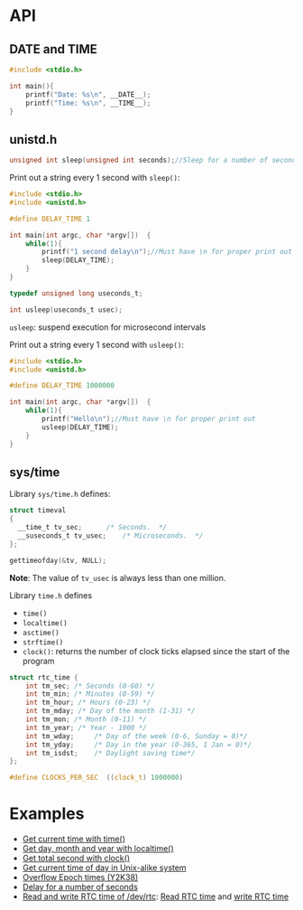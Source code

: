 # API

## __DATE__ and __TIME__

```c
#include <stdio.h> 

int main(){ 
	printf("Date: %s\n", __DATE__);
	printf("Time: %s\n", __TIME__);
}
```

## unistd.h

```c
unsigned int sleep(unsigned int seconds);//Sleep for a number of seconds
``` 

Print out a string every 1 second with ``sleep()``:

```c
#include <stdio.h>
#include <unistd.h>

#define DELAY_TIME 1

int main(int argc, char *argv[])  {
	while(1){
        printf("1 second delay\n");//Must have \n for proper print out
        sleep(DELAY_TIME);
    }
}
```

```c
typedef unsigned long useconds_t;
```

```c
int usleep(useconds_t usec);
```

``usleep``: suspend execution for microsecond intervals

Print out a string every 1 second with ``usleep()``:

```c
#include <stdio.h>
#include <unistd.h>

#define DELAY_TIME 1000000

int main(int argc, char *argv[])  {
	while(1){
        printf("Hello\n");//Must have \n for proper print out
        usleep(DELAY_TIME);
    }
}
```
## sys/time

Library ``sys/time.h`` defines:

```c
struct timeval
{
  __time_t tv_sec;		/* Seconds.  */
  __suseconds_t tv_usec;	/* Microseconds.  */
};
```

```c
gettimeofday(&tv, NULL);
```

**Note**: The value of ``tv_usec`` is always less than one million.

Library ``time.h`` defines

* ``time()``
* ``localtime()``
* ``asctime()``
* ``strftime()``
* ``clock()``: returns the number of clock ticks elapsed since the start of the program

```c
struct rtc_time { 
    int tm_sec; /* Seconds (0-60) */
    int tm_min; /* Minutes (0-59) */
    int tm_hour; /* Hours (0-23) */
    int tm_mday; /* Day of the month (1-31) */
    int tm_mon; /* Month (0-11) */
    int tm_year; /* Year - 1900 */
    int tm_wday;     /* Day of the week (0-6, Sunday = 0)*/
    int tm_yday;     /* Day in the year (0-365, 1 Jan = 0)*/
    int tm_isdst;    /* Daylight saving time*/
};
```

```c
#define CLOCKS_PER_SEC  ((clock_t) 1000000)
```
# Examples

* [Get current time with time()](Examples.md#get-current-time-with-time)
* [Get day, month and year with localtime()]()
* [Get total second with clock()]()
* [Get current time of day in Unix-alike system]()
* [Overflow Epoch times (Y2K38)]()
* [Delay for a number of seconds]()
* [Read and write RTC time of /dev/rtc](): [Read RTC time]() and [write RTC time]()